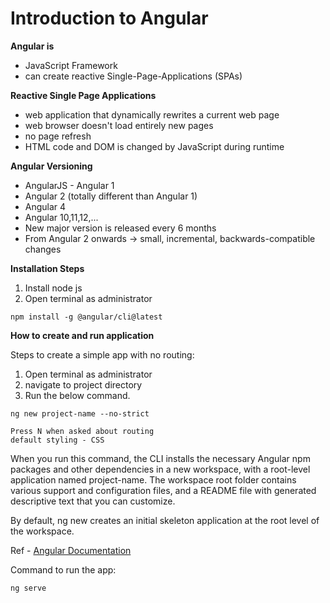 # Introduction to Angular

**Angular is**

- JavaScript Framework
- can create reactive Single-Page-Applications (SPAs)

**Reactive Single Page Applications**

- web application that dynamically rewrites a current web page
- web browser doesn't load entirely new pages
- no page refresh
- HTML code and DOM is changed by JavaScript during runtime

**Angular Versioning**

- AngularJS - Angular 1
- Angular 2 (totally different than Angular 1)
- Angular 4
- Angular 10,11,12,...
- New major version is released every 6 months
- From Angular 2 onwards -> small, incremental, backwards-compatible changes

**Installation Steps**

1. Install node js
2. Open terminal as administrator
```
npm install -g @angular/cli@latest
```
**How to create and run application**

Steps to create a simple app with no routing:
1. Open terminal as administrator
2. navigate to project directory
3. Run the below command.
```
ng new project-name --no-strict

Press N when asked about routing
default styling - CSS
```
When you run this command, the CLI installs the necessary Angular npm packages and other dependencies in a new workspace, with a root-level application named project-name. The workspace root folder contains various support and configuration files, and a README file with generated descriptive text that you can customize.

By default, ng new creates an initial skeleton application at the root level of the workspace.

Ref - [Angular Documentation](https://angular.io/guide/file-structure)

Command to run the app:

```
ng serve
```
